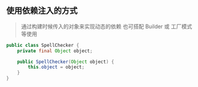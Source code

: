 ## 使用依赖注入的方式
> 通过构建时候传入的对象来实现动态的依赖
> 也可搭配 Builder 或 工厂模式等使用

```java
public class SpellChecker {
    private final Object object;

    public SpellChecker(Object object) {
        this.object = object;
    }
}
```